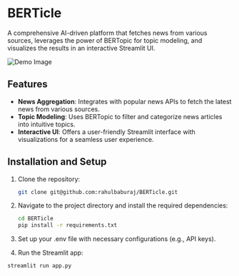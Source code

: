 # BERTicle

A comprehensive AI-driven platform that fetches news from various sources, leverages the power of BERTopic for topic modeling, and visualizes the results in an interactive Streamlit UI.

![Demo Image](link-to-a-demo-image-if-you-have-one.png)

## Features

- **News Aggregation**: Integrates with popular news APIs to fetch the latest news from various sources.
- **Topic Modeling**: Uses BERTopic to filter and categorize news articles into intuitive topics.
- **Interactive UI**: Offers a user-friendly Streamlit interface with visualizations for a seamless user experience.

## Installation and Setup

1. Clone the repository:
   ```bash
   git clone git@github.com:rahulbaburaj/BERTicle.git
   ```

2. Navigate to the project directory and install the required dependencies:
   ```bash
   cd BERTicle
   pip install -r requirements.txt
   ```

3. Set up your .env file with necessary configurations (e.g., API keys).

4. Run the Streamlit app:
```bash
streamlit run app.py
```

